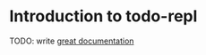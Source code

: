 # Introduction to todo-repl

TODO: write [great documentation](http://jacobian.org/writing/great-documentation/what-to-write/)
